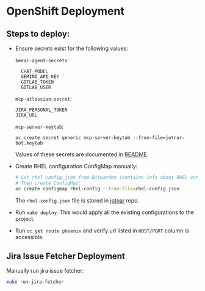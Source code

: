 # OpenShift Deployment

## Steps to deploy:

- Ensure secrets exist for the following values:

  `beeai-agent-secrets`:
  ```
    CHAT_MODEL
    GEMINI_API_KEY
    GITLAB_TOKEN
    GITLAB_USER
  ```

  `mcp-atlassian-secret`:
  ```
  JIRA_PERSONAL_TOKEN
  JIRA_URL
  ```

  `mcp-server-keytab`:
  ```
  oc create secret generic mcp-server-keytab --from-file=jotnar-bot.keytab
  ```

  Values of these secrets are documented in [README](https://github.com/packit/jotnar?tab=readme-ov-file#service-accounts--authentication).

- Create RHEL configuration ConfigMap manually:

  ```bash
  # Get rhel-config.json from Bitwarden (contains info about RHEL versions)
  # Then create ConfigMap:
  oc create configmap rhel-config --from-file=rhel-config.json
  ```

  The `rhel-config.json` file is stored in [jotnar](https://github.com/packit/jotnar) repo.

- Run `make deploy`. This would apply all the existing configurations to the project.

- Run `oc get route phoenix` and verify url listed in `HOST/PORT` column is accessible.

## Jira Issue Fetcher Deployment

Manually run jira issue fetcher:

```bash
make run-jira-fetcher
```